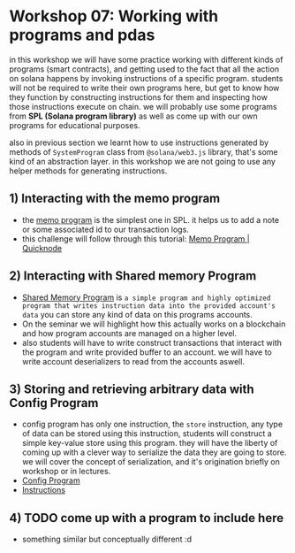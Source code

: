 # Workshop 07: Working with programs and pdas

in this workshop we will have some practice working with different kinds of programs (smart contracts), and getting used to the fact that all the action on solana happens by invoking instructions of a specific program. students will not be required to write their own programs here, but get to know how they function by constructing instructions for them and inspecting how those instructions execute on chain. we will probably use some programs from **SPL (Solana program library)** as well as come up with our own programs for educational purposes.

also in previous section we learnt how to use instructions generated by methods of `SystemProgram` class from `@solana/web3.js` library, that's some kind of an abstraction layer. in this workshop we are not going to use any helper methods for generating instructions.

## 1) Interacting with the memo program

* the [memo program](https://spl.solana.com/memo) is the simplest one in SPL. it helps us to add a note or some associated id to our transaction logs.
* this challenge will follow through this tutorial: [Memo Program | Quicknode](https://www.quicknode.com/guides/solana-development/getting-started/how-to-use-the-solana-memo-program/)

## 2) Interacting with Shared memory Program

* [Shared Memory Program](https://spl.solana.com/shared-memory) is `a simple program and highly optimized program that writes instruction data into the provided account's data` you can store any kind of data on this programs accounts.
* On the seminar we will highlight how this actually works on a blockchain and how program accounts are managed on a higher level.
* also students will have to write construct transactions that interact with the program and write provided buffer to an account. we will have to write account deserializers to read from the accounts aswell.

## 3) Storing and retrieving arbitrary data with Config Program

* config program has only one instruction, the `store` instruction, any type of data can be stored using this instruction, students will construct a simple key-value store using this program. they will have the liberty of coming up with a clever way to serialize the data they are going to store. we will cover the concept of serialization, and it's origination briefly on workshop or in lectures.
* [Config Program](https://docs.solana.com/developing/runtime-facilities/programs#config-program)
* [Instructions](https://docs.rs/solana-config-program/1.15.2/solana\_config\_program/config\_instruction/index.html)

## 4) TODO come up with a program to include here

* something similar but conceptually different :d
